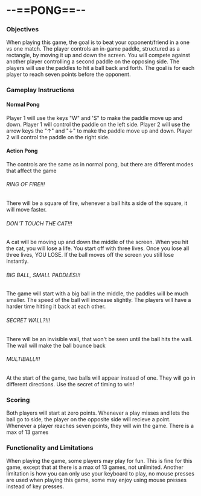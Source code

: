 # --==PONG==--
### Objectives
When playing this game, the goal is to beat your opponent/friend in a one vs one match.
The player controls an in-game paddle, structured as a rectangle, by moving it up and down the screen. You will compete against another player controlling a second paddle on the opposing side. The players will use the paddles to hit a ball back and forth. The goal is for each player to reach seven points before the opponent.
### Gameplay Instructions
#### Normal Pong
Player 1 will use the keys "W" and 'S" to make the paddle move up and down. Player 1 will control the paddle on the left side. Player 2 will use the arrow keys the "↑" and "↓" to make the paddle move up and down. Player 2 will control the paddle on the right side.
#### Action Pong
The controls are the same as in normal pong, but there are different modes that affect the game
###### RING OF FIRE!!!
There will be a square of fire, whenever a ball hits a side of the square, it will move faster.
###### DON'T TOUCH THE CAT!!!
A cat will be moving up and down the middle of the screen. When you hit the cat, you will lose a life. You start off with three lives. Once you lose all three lives, YOU LOSE. If the ball moves off the screen you still lose instantly.
###### BIG BALL, SMALL PADDLES!!!
The game will start with a big ball in the middle, the paddles will be much smaller. The speed of the ball will increase slightly. The players will have a harder time hitting it back at each other.
###### SECRET WALL?!!!
There will be an invisible wall, that won't be seen until the ball hits the wall. The wall will make the ball bounce back
###### MULTIBALL!!!
At the start of the game, two balls will appear instead of one. They will go in different directions. Use the secret of timing to win!
### Scoring
Both players will start at zero points. Whenever a play misses and lets the ball go to side, the player on the opposite side will recieve a point. Whenever a player reaches seven points, they will win the game. There is a max of 13 games
### Functionality and Limitations
When playing the game, some players may play for fun. This is fine for this game, except that at there is a max of 13 games, not unlimited. Another limitation is how you can only use your keyboard to play, no mouse presses are used when playing this game, some may enjoy using mouse presses instead of key presses.
